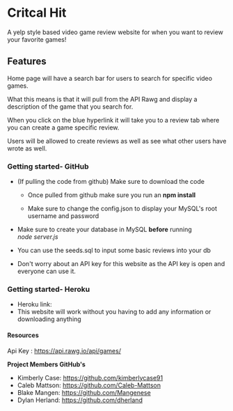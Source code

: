 # Critcal Hit
A yelp style based video game review website for when you want to review your favorite games!

## Features 
Home page will have a search bar for users to search for specific video games.

What this means is that it will pull from the API Rawg and display a description of the game that you search for.

When you click on the blue hyperlink it will take you to a review tab where you can create a game specific review.

Users will be allowed to create reviews as well as see what other users have wrote as well.

### Getting started- GitHub
* (If pulling the code from github) Make sure to download the code
  * Once pulled from github make sure you run an __npm install__
  
  * Make sure to change the config.json to display your MySQL's root username and password

* Make sure to create your database in MySQL __before__ running  
_node server.js_
 
* You can use the seeds.sql to input some basic reviews into your db

* Don't worry about an API key for this website as the API key is open and everyone can use it.

### Getting started- Heroku
* Heroku link: 
* This website will work without you having to add any information or downloading anything

#### Resources 
Api Key : https://api.rawg.io/api/games/

__Project Members GitHub's__

* Kimberly Case: https://github.com/kimberlycase91
* Caleb Mattson: https://github.com/Caleb-Mattson
* Blake Mangen:  https://github.com/Mangenese
* Dylan Herland: https://github.com/dherland

